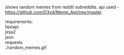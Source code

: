 shows random memes from reddit subreddits.
api used - https://github.com/D3vd/Meme_Api/tree/master

requirements:
<br>fastapi
<br>jinja2
<br>json
<br>requests
<br>
./random_memes.gif
